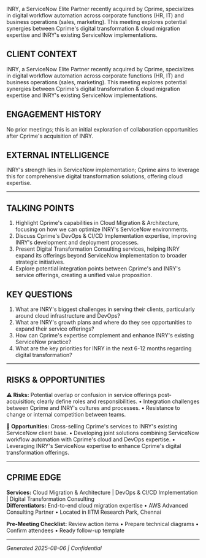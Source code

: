 INRY, a ServiceNow Elite Partner recently acquired by Cprime, specializes in digital workflow automation across corporate functions (HR, IT) and business operations (sales, marketing). This meeting explores potential synergies between Cprime's digital transformation & cloud migration expertise and INRY's existing ServiceNow implementations.

## CLIENT CONTEXT
INRY, a ServiceNow Elite Partner recently acquired by Cprime, specializes in digital workflow automation across corporate functions (HR, IT) and business operations (sales, marketing). This meeting explores potential synergies between Cprime's digital transformation & cloud migration expertise and INRY's existing ServiceNow implementations.

## ENGAGEMENT HISTORY
No prior meetings; this is an initial exploration of collaboration opportunities after Cprime's acquisition of INRY.

## EXTERNAL INTELLIGENCE
INRY's strength lies in ServiceNow implementation; Cprime aims to leverage this for comprehensive digital transformation solutions, offering cloud expertise.

---

## TALKING POINTS
1. Highlight Cprime's capabilities in Cloud Migration & Architecture, focusing on how we can optimize INRY's ServiceNow environments.
2. Discuss Cprime's DevOps & CI/CD Implementation expertise, improving INRY's development and deployment processes.
3. Present Digital Transformation Consulting services, helping INRY expand its offerings beyond ServiceNow implementation to broader strategic initiatives.
4. Explore potential integration points between Cprime's and INRY's service offerings, creating a unified value proposition.

## KEY QUESTIONS
1. What are INRY's biggest challenges in serving their clients, particularly around cloud infrastructure and DevOps?
2. What are INRY's growth plans and where do they see opportunities to expand their service offerings?
3. How can Cprime's expertise complement and enhance INRY's existing ServiceNow practice?
4. What are the key priorities for INRY in the next 6-12 months regarding digital transformation?

---

## RISKS & OPPORTUNITIES

**⚠️ Risks:** Potential overlap or confusion in service offerings post-acquisition; clearly define roles and responsibilities. • Integration challenges between Cprime and INRY's cultures and processes. • Resistance to change or internal competition between teams.

**🚀 Opportunities:** Cross-selling Cprime's services to INRY's existing ServiceNow client base. • Developing joint solutions combining ServiceNow workflow automation with Cprime's cloud and DevOps expertise. • Leveraging INRY's ServiceNow expertise to enhance Cprime's digital transformation offerings.

---

## CPRIME EDGE
**Services:** Cloud Migration & Architecture | DevOps & CI/CD Implementation | Digital Transformation Consulting  
**Differentiators:** End-to-end cloud migration expertise • AWS Advanced Consulting Partner • Located in IITM Research Park, Chennai

**Pre-Meeting Checklist:** Review action items • Prepare technical diagrams • Confirm attendees • Ready follow-up template

---
*Generated 2025-08-06 | Confidential*